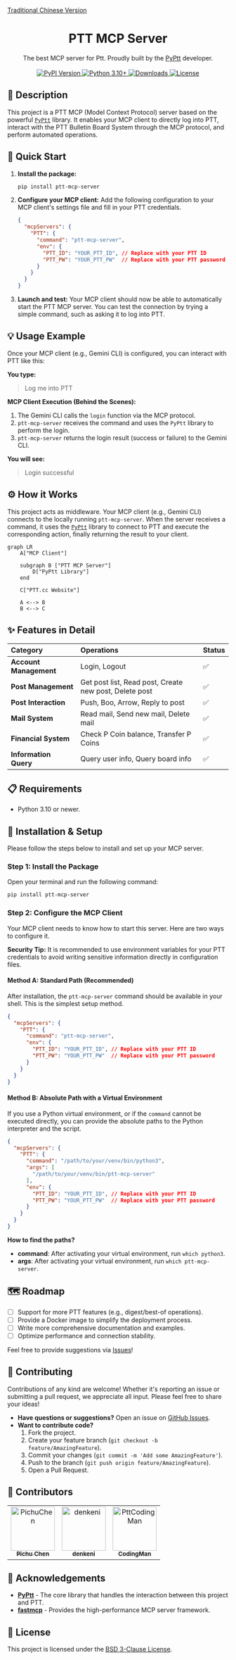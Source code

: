 [Traditional Chinese Version](https://github.com/PyPtt/ptt_mcp_server/blob/main/README.md)

<h1 align="center">PTT MCP Server</h1>

<p align="center">
The best MCP server for Ptt. Proudly built by the <a href="https://pyptt.cc/">PyPtt</a> developer.
<br />
<br />
<a href="https://pypi.org/project/ptt-mcp-server/">
<img src="https://img.shields.io/pypi/v/ptt-mcp-server.svg" alt="PyPI Version">
</a>
<a href="https://www.python.org/downloads/">
<img src="https://img.shields.io/badge/python-3.10%2B-blue.svg" alt="Python 3.10+">
</a>
<a href="https://img.shields.io/pypi/dm/ptt-mcp-server">
<img src="https://img.shields.io/pypi/dm/ptt-mcp-server" alt="Downloads">
</a>
<a href="https://github.com/PyPtt/ptt_mcp_server/blob/main/LICENSE">
<img src="https://img.shields.io/badge/license-BSD_3--Clause-blue.svg" alt="License">
</a>
</p>

## 📖 Description
This project is a PTT MCP (Model Context Protocol) server based on the powerful [`PyPtt`](https://pyptt.cc/) library. It enables your MCP client to directly log into PTT, interact with the PTT Bulletin Board System through the MCP protocol, and perform automated operations.

## 🚀 Quick Start

1.  **Install the package:**
    ```bash
    pip install ptt-mcp-server
    ```

2.  **Configure your MCP client:**
    Add the following configuration to your MCP client's settings file and fill in your PTT credentials.

    ```json
    {
      "mcpServers": {
        "PTT": {
          "command": "ptt-mcp-server",
          "env": {
            "PTT_ID": "YOUR_PTT_ID", // Replace with your PTT ID
            "PTT_PW": "YOUR_PTT_PW"  // Replace with your PTT password
          }
        }
      }
    }
    ```

3.  **Launch and test:**
    Your MCP client should now be able to automatically start the PTT MCP server. You can test the connection by trying a simple command, such as asking it to log into PTT.

## 💡 Usage Example

Once your MCP client (e.g., Gemini CLI) is configured, you can interact with PTT like this:

**You type:**
> Log me into PTT

**MCP Client Execution (Behind the Scenes):**
1.  The Gemini CLI calls the `login` function via the MCP protocol.
2.  `ptt-mcp-server` receives the command and uses the `PyPtt` library to perform the login.
3.  `ptt-mcp-server` returns the login result (success or failure) to the Gemini CLI.

**You will see:**
> Login successful

## ⚙️ How it Works
This project acts as middleware. Your MCP client (e.g., Gemini CLI) connects to the locally running `ptt-mcp-server`. When the server receives a command, it uses the [`PyPtt`](https://pyptt.cc/) library to connect to PTT and execute the corresponding action, finally returning the result to your client.

```mermaid
graph LR
    A["MCP Client"]

    subgraph B ["PTT MCP Server"]
        D["PyPtt Library"]
    end

    C["PTT.cc Website"]

    A <--> B
    B <--> C
```

## ✨ Features in Detail

| Category             | Operations                                       | Status |
|:---------------------|:-------------------------------------------------|:-------|
| **Account Management** | Login, Logout                                    | ✅     |
| **Post Management**    | Get post list, Read post, Create new post, Delete post | ✅     |
| **Post Interaction**   | Push, Boo, Arrow, Reply to post                  | ✅     |
| **Mail System**        | Read mail, Send new mail, Delete mail            | ✅     |
| **Financial System**   | Check P Coin balance, Transfer P Coins           | ✅     |
| **Information Query**  | Query user info, Query board info                | ✅     |

## 📋 Requirements

* Python 3.10 or newer.

## 🚀 Installation & Setup

Please follow the steps below to install and set up your MCP server.

### **Step 1: Install the Package**

Open your terminal and run the following command:

```bash
pip install ptt-mcp-server
```

### **Step 2: Configure the MCP Client**

Your MCP client needs to know how to start this server. Here are two ways to configure it.

**Security Tip:** It is recommended to use environment variables for your PTT credentials to avoid writing sensitive information directly in configuration files.

#### **Method A: Standard Path (Recommended)**

After installation, the `ptt-mcp-server` command should be available in your shell. This is the simplest setup method.

```json
{
  "mcpServers": {
    "PTT": {
      "command": "ptt-mcp-server",
      "env": {
        "PTT_ID": "YOUR_PTT_ID", // Replace with your PTT ID
        "PTT_PW": "YOUR_PTT_PW"  // Replace with your PTT password
      }
    }
  }
}
```

#### **Method B: Absolute Path with a Virtual Environment**

If you use a Python virtual environment, or if the `command` cannot be executed directly, you can provide the absolute paths to the Python interpreter and the script.

```json
{
  "mcpServers": {
    "PTT": {
      "command": "/path/to/your/venv/bin/python3",
      "args": [
        "/path/to/your/venv/bin/ptt-mcp-server"
      ],
      "env": {
        "PTT_ID": "YOUR_PTT_ID", // Replace with your PTT ID
        "PTT_PW": "YOUR_PTT_PW"  // Replace with your PTT password
      }
    }
  }
}
```

**How to find the paths?**

*   **command**: After activating your virtual environment, run `which python3`.
*   **args**: After activating your virtual environment, run `which ptt-mcp-server`.

## 🗺️ Roadmap

- [ ] Support for more PTT features (e.g., digest/best-of operations).
- [ ] Provide a Docker image to simplify the deployment process.
- [ ] Write more comprehensive documentation and examples.
- [ ] Optimize performance and connection stability.

Feel free to provide suggestions via [Issues](https://github.com/PyPtt/ptt_mcp_server/issues)!

## 🤝 Contributing

Contributions of any kind are welcome! Whether it's reporting an issue or submitting a pull request, we appreciate all input. Please feel free to share your ideas!

-   **Have questions or suggestions?** Open an issue on [GitHub Issues](https://github.com/PyPtt/ptt_mcp_server/issues).
-   **Want to contribute code?**
    1.  Fork the project.
    2.  Create your feature branch (`git checkout -b feature/AmazingFeature`).
    3.  Commit your changes (`git commit -m 'Add some AmazingFeature'`).
    4.  Push to the branch (`git push origin feature/AmazingFeature`).
    5.  Open a Pull Request.

## 👥 Contributors

<!-- readme: collaborators,contributors -start -->
<table>
	<tbody>
		<tr>
            <td align="center">
                <a href="https://github.com/PichuChen">
                    <img src="https://avatars.githubusercontent.com/u/600238?v=4" width="100;" alt="PichuChen"/>
                    <br />
                    <sub><b>Pichu Chen</b></sub>
                </a>
            </td>
            <td align="center">
                <a href="https://github.com/denkeni">
                    <img src="https://avatars.githubusercontent.com/u/2727287?v=4" width="100;" alt="denkeni"/>
                    <br />
                    <sub><b>denkeni</b></sub>
                </a>
            </td>
            <td align="center">
                <a href="https://github.com/PttCodingMan">
                    <img src="https://avatars.githubusercontent.com/u/59732316?v=4" width="100;" alt="PttCodingMan"/>
                    <br />
                    <sub><b>CodingMan</b></sub>
                </a>
            </td>
		</tr>
	<tbody>
</table>
<!-- readme: collaborators,contributors -end -->

## 🙏 Acknowledgements

* [**PyPtt**](https://pyptt.cc/) - The core library that handles the interaction between this project and PTT.
* [**fastmcp**](https://github.com/jlowin/fastmcp) - Provides the high-performance MCP server framework.

## 📄 License

This project is licensed under the [BSD 3-Clause License](https://github.com/PyPtt/ptt_mcp_server/blob/main//LICENSE).
